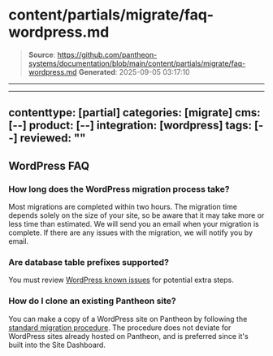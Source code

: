 # content/partials/migrate/faq-wordpress.md

> **Source**: https://github.com/pantheon-systems/documentation/blob/main/content/partials/migrate/faq-wordpress.md
> **Generated**: 2025-09-05 03:17:10

---

---
contenttype: [partial]
categories: [migrate]
cms: [--]
product: [--]
integration: [wordpress]
tags: [--]
reviewed: ""
---

## WordPress FAQ

### How long does the WordPress migration process take?

Most migrations are completed within two hours. The migration time depends solely on the size of your site, so be aware that it may take more or less time than estimated. We will send you an email when your migration is complete. If there are any issues with the migration, we will notify you by email.

### Are database table prefixes supported?

You must review [WordPress known issues](/wordpress-known-issues/#table-prefixes) for potential extra steps.

### How do I clone an existing Pantheon site?

You can make a copy of a WordPress site on Pantheon by following the [standard migration procedure](/migrate). The procedure does not deviate for WordPress sites already hosted on Pantheon, and is preferred since it's built into the Site Dashboard.

